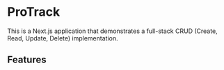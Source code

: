 # ProTrack

This is a Next.js application that demonstrates a full-stack CRUD (Create, Read, Update, Delete) implementation.

## Features

